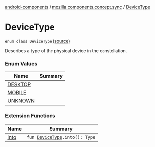 [android-components](../../index.md) / [mozilla.components.concept.sync](../index.md) / [DeviceType](./index.md)

# DeviceType

`enum class DeviceType` [(source)](https://github.com/mozilla-mobile/android-components/blob/master/components/concept/sync/src/main/java/mozilla/components/concept/sync/Devices.kt#L127)

Describes a type of the physical device in the constellation.

### Enum Values

| Name | Summary |
|---|---|
| [DESKTOP](-d-e-s-k-t-o-p.md) |  |
| [MOBILE](-m-o-b-i-l-e.md) |  |
| [UNKNOWN](-u-n-k-n-o-w-n.md) |  |

### Extension Functions

| Name | Summary |
|---|---|
| [into](../../mozilla.components.service.fxa/into.md) | `fun `[`DeviceType`](./index.md)`.into(): Type` |
